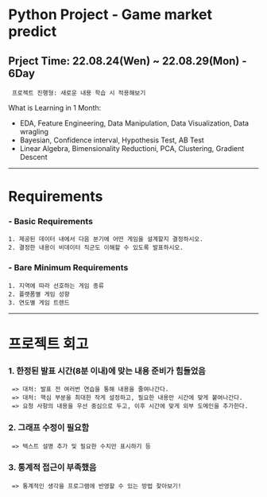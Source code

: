 # Python Project - Game market predict
  ## Prject Time: 22.08.24(Wen) ~ 22.08.29(Mon) - 6Day <br>
     프로젝트 진행형: 새로운 내용 학습 시 적용해보기

What is Learning in 1 Month:
- EDA, Feature Engineering, Data Manipulation, Data Visualization, Data wragling
- Bayesian, Confidence interval, Hypothesis Test, AB Test
- Linear Algebra, Bimensionality Reductioni, PCA, Clustering, Gradient Descent
-------------------------------------------------------------------------

# Requirements <br>
  ### - Basic Requirements
    1. 제공된 데이터 내에서 다음 분기에 어떤 게임을 설계할지 결정하시오.
    2. 결정한 내용이 비데이터 직군도 이해할 수 있도록 발표하시오.
  ### - Bare Minimum Requirements
    1. 지역에 따라 선호하는 게임 종류
    2. 플랫폼별 게임 성향
    3. 연도별 게임 트렌드

-------------------------------------------------------------------------

# 프로젝트 회고
  ### 1. 한정된 발표 시간(8분 이내)에 맞는 내용 준비가 힘들었음
     => 대처: 발표 전 여러번 연습을 통해 내용을 줄여나간다.
     => 대처: 핵심 부분을 최대한 작게 설정하고, 필요한 내용만 시간에 맞게 붙여나간다.
     => 요청 사항의 내용을 우선 중심으로 두고, 이후 시간에 맞게 외부 도메인을 추가한다.
  
  ### 2. 그래프 수정이 필요함
     => 텍스트 설명 추가 및 필요한 수치만 표시하기 등
  
  ### 3. 통계적 접근이 부족했음
     => 통계적인 생각을 프로그램에 반영할 수 있는 방법 찾아보기!
